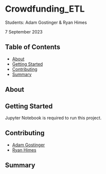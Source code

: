 # Crowdfunding_ETL

Students: Adam Gostinger & Ryan Himes

7 September 2023

## Table of Contents
- [About](#about)
- [Getting Started](#getting_started)
- [Contributing](#contributing)
- [Summary](#summary)

## About


## Getting Started
Jupyter Notebook is required to run this project.

## Contributing
- <a href="https://www.github.com/agostinger/" target="_blank">Adam Gostinger</a>
- <a href="https://www.github.com/Ryguy57/" target="_blank">Ryan Himes</a>

## Summary
